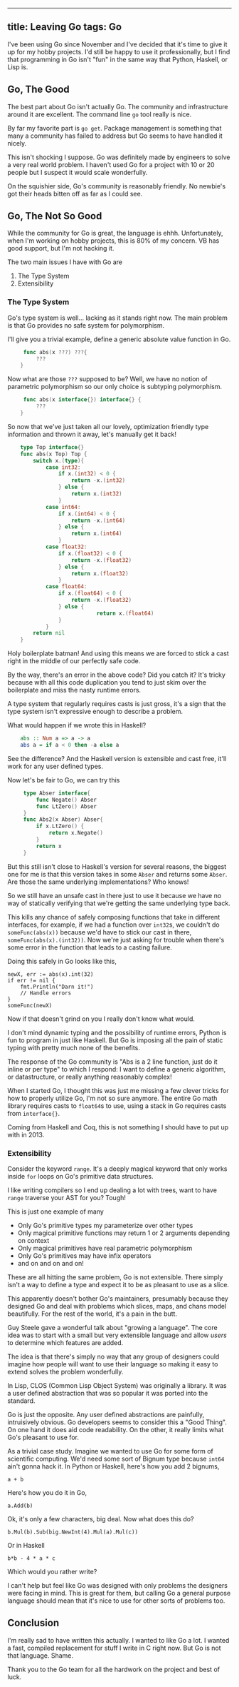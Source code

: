 -----------------
title: Leaving Go
tags: Go
-----------------
I've been using Go since November and I've decided that it's time to give it
up for my hobby projects. I'd still be happy to use it professionally, but
I find that programming in Go isn't "fun" in the same way that Python, Haskell,
or Lisp is.

## Go, The Good
The best part about Go isn't actually Go. The community and infrastructure
around it are excellent. The command line `go` tool really is nice.

By far my favorite part is `go get`. Package management is something that
many a community has failed to address but Go seems to have handled it nicely.

This isn't shocking I suppose. Go was definitely made by engineers to solve
a very real world problem. I haven't used Go for a project with 10 or 20 people
but I suspect it would scale wonderfully.

On the squishier side, Go's community is reasonably friendly. No newbie's got
their heads bitten off as far as I could see.

## Go, The Not So Good
While the community for Go is great, the language is ehhh. Unfortunately,
when I'm working on hobby projects, this is 80% of my concern. VB has good
support, but I'm not hacking it.

The two main issues I have with Go are

  1. The Type System
  2. Extensibility

### The Type System
Go's type system is well... lacking as it stands right now. The main
problem is that Go provides no safe system for polymorphism.

I'll give you a trivial example, define a generic absolute value function
in Go.

``` Go
     func abs(x ???) ???{
         ???
    }
```

Now what are those `???` supposed to be? Well, we have no notion
of parametric polymorphism so our only choice is subtyping polymorphism.

``` Go
     func abs(x interface{}) interface{} {
         ???
    }
```

So now that we've just taken all our lovely, optimization friendly type
information and thrown it away, let's manually get it back!

``` Go
    type Top interface{}
    func abs(x Top) Top {
        switch x.(type){
	        case int32:
    		    if x.(int32) < 0 {
			        return -x.(int32)
		        } else {
    			    return x.(int32)
		        }
	        case int64:
        		if x.(int64) < 0 {
			        return -x.(int64)
		        } else {
        			return x.(int64)
		        }
	        case float32:
        		if x.(float32) < 0 {
			        return -x.(float32)
		        } else {
        			return x.(float32)
		        }
	        case float64:
        		if x.(float64) < 0 {
			        return -x.(float32)
		        } else {
                            return x.(float64)
		        }
            }
        return nil
    }
```

Holy boilerplate batman! And using this means we are forced to stick
a cast right in the middle of our perfectly safe code.

By the way, there's an error in the above code? Did you catch it? It's
tricky because with all this code duplication you tend to just skim over
the boilerplate and miss the nasty runtime errors.

A type system that regularly requires casts is just gross, it's a sign
that the type system isn't expressive enough to describe a problem.

What would happen if we wrote this in Haskell?

```Haskell
    abs :: Num a => a -> a
    abs a = if a < 0 then -a else a
```

See the difference? And the Haskell version is extensible and cast free,
it'll work for any user defined types.

Now let's be fair to Go, we can try this

```Go
     type Abser interface{
         func Negate() Abser
         func LtZero() Abser
     }
     func Abs2(x Abser) Abser{
         if x.LtZero() {
             return x.Negate()
         }
         return x
     }
```
But this still isn't close to Haskell's version for several reasons, the
biggest one for me is that this version takes in some `Abser` and returns
some `Abser`. Are those the same underlying implementations? Who knows!

So we still have an unsafe cast in there just to use it because we
have no way of statically verifying that we're getting the same underlying
type back.

This kills any chance of safely composing functions that take in different
interfaces, for example, if we had a function over `int32`s, we couldn't
do `someFunc(abs(x))` because we'd have to stick our cast in there,
`someFunc(abs(x).(int32))`. Now we're just asking for trouble when
there's some error in the function that leads to a casting failure.

Doing this safely in Go looks like this,

    newX, err := abs(x).int(32)
    if err != nil {
        fmt.Println("Darn it!")
        // Handle errors
    }
    someFunc(newX)

Now if that doesn't grind on you I really don't know what would.

I don't mind dynamic typing and the possibility of runtime errors,
Python is fun to program in just like Haskell. But Go is imposing
all the pain of static typing with pretty much none of the benefits.

The response of the Go community is "Abs is a 2 line function, just do it
inline or per type" to which I respond: I want to define a generic algorithm,
or datastructure, or really anything reasonably complex!

When I started Go, I thought this was just me missing a few clever tricks for
how to properly utilize Go, I'm not so sure anymore.
The entire Go math library requires casts to `float64`s to use, using a stack in Go
requires casts from `interface{}`.

Coming from Haskell and Coq, this is not something I should have to put up with
in 2013.

### Extensibility
Consider the keyword `range`. It's a deeply magical keyword that only works
inside `for` loops on Go's primitive data structures.

I like writing compilers so I end up dealing a lot with trees, want to have
`range` traverse your AST for you? Tough!

This is just one example of many

  - Only Go's primitive types my parameterize over other types
  - Only magical primitive functions may return 1 or 2 arguments depending on context
  - Only magical primitives have real parametric polymorphism
  - Only Go's primitives may have infix operators
  - and on and on and on!

These are all hitting the same problem, Go is not extensible. There simply isn't
a way to define a type and expect it to be as pleasant to use as a slice.

This apparently doesn't bother Go's maintainers, presumably because they
designed Go and deal with problems which slices, maps, and chans model
beautifully. For the rest of the world, it's a pain in the butt.

Guy Steele gave a wonderful talk about "growing a language". The core
idea was to start with a small but very extensible language and allow
*users* to determine which features are added.

The idea is that there's simply no way that any group of designers could
imagine how people will want to use their language so making it easy to
extend solves the problem wonderfully.

In Lisp, CLOS (Common Lisp Object System) was originally a library. It was
a user defined abstraction that was so popular it was ported into the standard.

Go is just the opposite. Any user defined abstractions are painfully,
intruisively obvious. Go developers seems to consider this a "Good Thing".
On one hand it does aid code readability. On the other, it really limits
what Go's pleasant to use for.

As a trivial case study. Imagine we wanted to use Go for some form of scientific computing.
We'd need some sort of Bignum type because `int64` ain't gonna hack it. In Python or Haskell,
here's how you add 2 bignums,

    a + b

Here's how you do it in Go,

    a.Add(b)

Ok, it's only a few characters, big deal. Now what does this do?

    b.Mul(b).Sub(big.NewInt(4).Mul(a).Mul(c))

Or in Haskell

    b*b - 4 * a * c

Which would you rather write?

I can't help but feel like Go was designed with only problems the designers were facing in mind.
This is great for them, but calling Go a general purpose language should
mean that it's nice to use for other sorts of problems too.

## Conclusion

I'm really sad to have written this actually. I wanted to like Go a lot. I wanted a fast, compiled
replacement for stuff I write in C right now. But Go is not that language. Shame.

Thank you to the Go team for all the hardwork on the project and best of luck.
